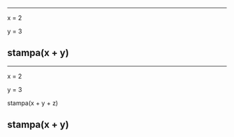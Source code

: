 
<!-- chi si occupa di tradurre il mio codice in luguaggio macchina al fine di essere comprensibile ed eseguibile al compuiter? In questo al SERVER? -->



<!-- COMPILATORE -->
<!-- 
esamina riga per riga e se non trova errori IN TUTTO IL CODICE
rende eseguibile il programma
 -->

-----------
x = 2 

y = 3

stampa(x + y)
------------


<!-- INTERPRETE -->
<!-- 
le varie istruzioni del programma vengono tradotte ed eseguite 
man mano fino a quando non viene trovato un errore oppure finisce il programma
 -->

-----------
x = 2 

y = 3

stampa(x + y + z)

stampa(x + y)
------------